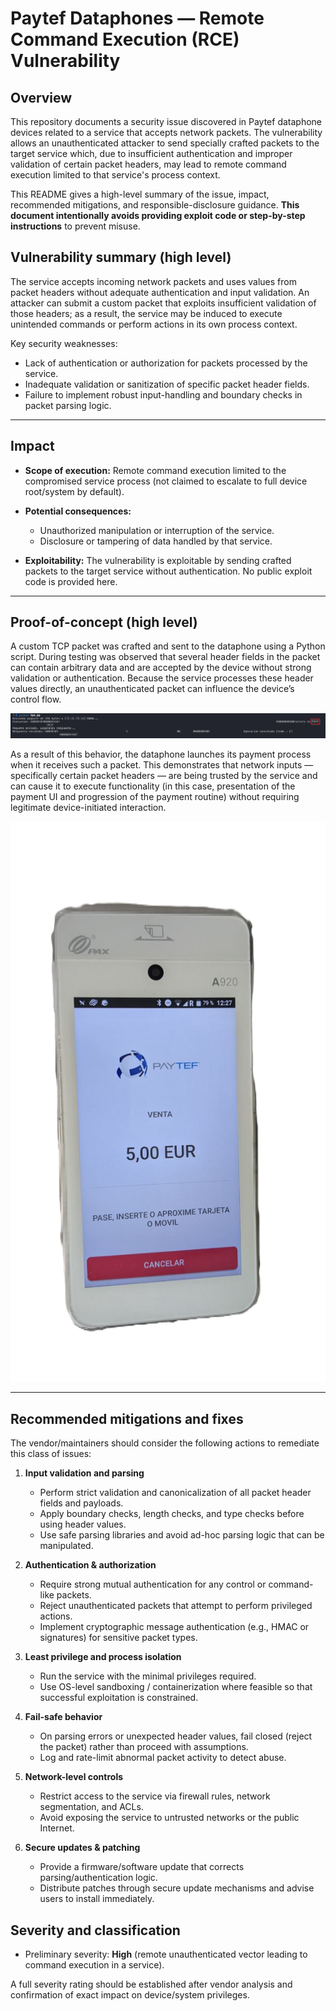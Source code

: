 # Paytef Dataphones — Remote Command Execution (RCE) Vulnerability

## Overview

This repository documents a security issue discovered in Paytef dataphone devices related to a service that accepts network packets. The vulnerability allows an unauthenticated attacker to send specially crafted packets to the target service which, due to insufficient authentication and improper validation of certain packet headers, may lead to remote command execution limited to that service's process context.

This README gives a high-level summary of the issue, impact, recommended mitigations, and responsible-disclosure guidance. **This document intentionally avoids providing exploit code or step-by-step instructions** to prevent misuse.


## Vulnerability summary (high level)

The service accepts incoming network packets and uses values from packet headers without adequate authentication and input validation. An attacker can submit a custom packet that exploits insufficient validation of those headers; as a result, the service may be induced to execute unintended commands or perform actions in its own process context.

Key security weaknesses:

* Lack of authentication or authorization for packets processed by the service.
* Inadequate validation or sanitization of specific packet header fields.
* Failure to implement robust input-handling and boundary checks in packet parsing logic.

---

## Impact

* **Scope of execution:** Remote command execution limited to the compromised service process (not claimed to escalate to full device root/system by default).
* **Potential consequences:**

  * Unauthorized manipulation or interruption of the service.
  * Disclosure or tampering of data handled by that service.
* **Exploitability:** The vulnerability is exploitable by sending crafted packets to the target service without authentication. No public exploit code is provided here.

---

## Proof-of-concept (high level)

A custom TCP packet was crafted and sent to the dataphone using a Python script. During testing was observed that several header fields in the packet can contain arbitrary data and are accepted by the device without strong validation or authentication. Because the service processes these header values directly, an unauthenticated packet can influence the device’s control flow.

![alt text](<2025-10-26 14_18_43-Captura TPV1.png>)


As a result of this behavior, the dataphone launches its payment process when it receives such a packet. This demonstrates that network inputs — specifically certain packet headers — are being trusted by the service and can cause it to execute functionality (in this case, presentation of the payment UI and progression of the payment routine) without requiring legitimate device-initiated interaction.

![alt text](<2025-10-26 13_52_36-WhatsApp Image 2025-10-26 at 1.51.45 PM.png>)

---

## Recommended mitigations and fixes

The vendor/maintainers should consider the following actions to remediate this class of issues:

1. **Input validation and parsing**

   * Perform strict validation and canonicalization of all packet header fields and payloads.
   * Apply boundary checks, length checks, and type checks before using header values.
   * Use safe parsing libraries and avoid ad-hoc parsing logic that can be manipulated.

2. **Authentication & authorization**

   * Require strong mutual authentication for any control or command-like packets.
   * Reject unauthenticated packets that attempt to perform privileged actions.
   * Implement cryptographic message authentication (e.g., HMAC or signatures) for sensitive packet types.

3. **Least privilege and process isolation**

   * Run the service with the minimal privileges required.
   * Use OS-level sandboxing / containerization where feasible so that successful exploitation is constrained.

4. **Fail-safe behavior**

   * On parsing errors or unexpected header values, fail closed (reject the packet) rather than proceed with assumptions.
   * Log and rate-limit abnormal packet activity to detect abuse.

5. **Network-level controls**

   * Restrict access to the service via firewall rules, network segmentation, and ACLs.
   * Avoid exposing the service to untrusted networks or the public Internet.

6. **Secure updates & patching**

   * Provide a firmware/software update that corrects parsing/authentication logic.
   * Distribute patches through secure update mechanisms and advise users to install immediately.



## Severity and classification

* Preliminary severity: **High** (remote unauthenticated vector leading to command execution in a service).

A full severity rating should be established after vendor analysis and confirmation of exact impact on device/system privileges.



